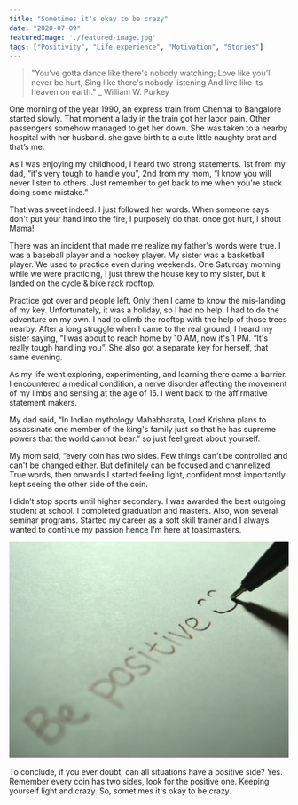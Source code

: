 ```yaml
---
title: "Sometimes it's okay to be crazy"
date: "2020-07-09"
featuredImage: './featured-image.jpg'
tags: ["Positivity", "Life experience", "Motivation", "Stories"]
---
```


> "You’ve gotta dance like there's nobody watching;
Love like you'll never be hurt,
Sing like there's nobody listening
And live like its heaven on earth."
_ William W. Purkey

One morning of the year 1990, an express train from Chennai to Bangalore started slowly. That moment a lady in the train got her labor pain.  Other passengers somehow managed to get her down. She was taken to a nearby hospital with her husband. she gave birth to a cute little naughty brat and that’s me.

As I was enjoying my childhood, I heard two strong statements. 1st from my dad, “it's very tough to handle you”, 2nd from my mom, “I know you will never listen to others. Just remember to get back to me when you're stuck doing some mistake.”

That was sweet indeed. I just followed her words. When someone says don't put your hand into the fire, I purposely do that. once got hurt, I shout Mama!

There was an incident that made me realize my father's words were true. I was a baseball player and a hockey player. My sister was a basketball player. We used to practice even during weekends. One Saturday morning while we were practicing, I just threw the house key to my sister, but it landed on the cycle & bike rack rooftop. 

Practice got over and people left. Only then I came to know the mis-landing of my key. Unfortunately, it was a holiday, so I had no help. I had to do the adventure on my own. I had to climb the rooftop with the help of those trees nearby. After a long struggle when I came to the real ground, I heard my sister saying, "I was about to reach home by 10 AM, now it's 1 PM. “It's really tough handling you”. She also got a separate key for herself, that same evening.

As my life went exploring, experimenting, and learning there came a barrier. I encountered a medical condition, a nerve disorder affecting the movement of my limbs and sensing at the age of 15. I went back to the affirmative statement makers.

My dad said, “In Indian mythology Mahabharata, Lord Krishna plans to assassinate one member of the king's family just so that he has supreme powers that the world cannot bear.” so just feel great about yourself.

My mom said, “every coin has two sides. Few things can't be controlled and can't be changed either. But definitely can be focused and channelized. 
True words, then onwards I started feeling light, confident most importantly kept seeing the other side of the coin.

I didn’t stop sports until higher secondary. I was awarded the best outgoing student at school. I completed graduation and masters. Also, won several seminar programs. Started my career as a soft skill trainer and I always wanted to continue my passion hence I'm here at toastmasters.

![](./1.jpg)

To conclude, if you ever doubt, can all situations have a positive side? Yes. Remember every coin has two sides, look for the positive one. Keeping yourself light and crazy. So, sometimes it's okay to be crazy.